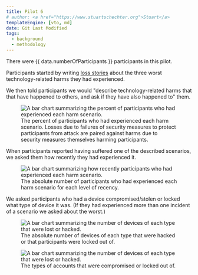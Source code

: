 ```yaml
---
title: Pilot 6
# author: <a href="https://www.stuartschechter.org">Stuart</a>
templateEngine: [vto, md]
date: Git Last Modified
tags:
  - background
  - methodology
---
```


There were {{ data.numberOfParticipants }} participants in this pilot.

Participants started by writing [loss stories](./loss-stories.md) about the three worst technology-related harms they had experienced.


We then told participants we would "describe technology-related harms that that have happened to others, and ask if they have also happened to" them.

<figure>
  <img src="/graphs/pilot6/scenario-bar-chart.svg" alt="A bar chart summarizing the percent of participants who had experienced each harm scenario."/>
  <figcaption>The percent of participants who had experienced each harm scenario. Losses due to failures of security measures to protect participants from attack are paired against harms due to security measures themselves harming participants.</figcaption>
</figure>

When participants reported having suffered one of the described scenarios, we asked them how recently they had experienced it.

<figure>
  <img src="/graphs/pilot6/scenario-recency-bar-chart.svg" alt="A bar chart summarizing how recently participants who had experienced each harm scenario."/>
  <figcaption>The absolute number of participants who had experienced each harm scenario for each level of recency.</figcaption>
</figure>

We asked participants who had a device compromised/stolen or locked what type of device it was. (If they had experienced more than one incident of a scenario we asked about the worst.)

<figure>
  <img src="/graphs/pilot6/device-bar-chart.svg" alt="A bar chart summarizing the number of devices of each type that were lost or hacked."/>
  <figcaption>The absolute number of devices of each type that were hacked or that participants were locked out of.</figcaption>
</figure>


<figure>
  <img src="/graphs/pilot6/account-type-bar-chart.svg" alt="A bar chart summarizing the number of devices of each type that were lost or hacked."/>
  <figcaption>The types of accounts that were compromised or locked out of.</figcaption>
</figure>
